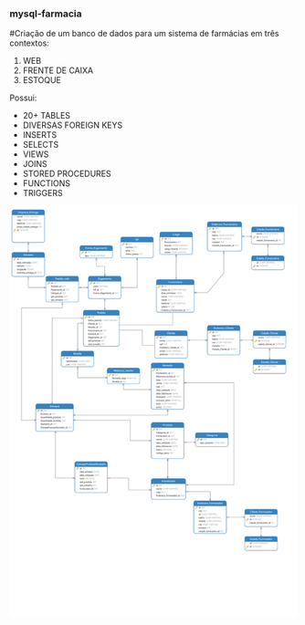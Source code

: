 ### mysql-farmacia
#Criação de um banco de dados para um sistema de farmácias em três contextos:
1. WEB
2. FRENTE DE CAIXA
3. ESTOQUE

Possui:
- 20+ TABLES
- DIVERSAS FOREIGN KEYS
- INSERTS
- SELECTS
- VIEWS
- JOINS 
- STORED PROCEDURES
- FUNCTIONS
- TRIGGERS

<img align="center" alt="modelo-logico" src="https://github.com/distnrb/mysql-farmacia/blob/main/logico-farmacia.svg">
